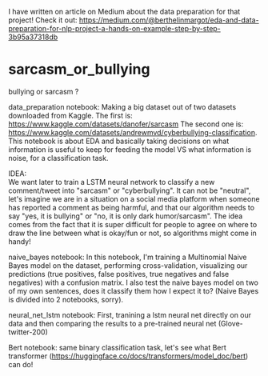 I have written on article on Medium about the data preparation for that project! Check it out: https://medium.com/@berthelinmargot/eda-and-data-preparation-for-nlp-project-a-hands-on-example-step-by-step-3b95a37318db

# sarcasm_or_bullying

bullying or sarcasm ?


data_preparation notebook:
Making a big dataset out of two datasets downloaded from Kaggle. The first is: https://www.kaggle.com/datasets/danofer/sarcasm The second one is: https://www.kaggle.com/datasets/andrewmvd/cyberbullying-classification. This notebook is about EDA and basically taking decisions on what information is useful to keep for feeding the model VS what information is noise, for a classification task.

IDEA:  
We want later to train a LSTM neural network to classify a new comment/tweet into "sarcasm" or "cyberbullying". It can not be "neutral", let's imagine we are in a situation on a social media platform when someone has reported a comment as being harmful, and that our algorithm needs to say "yes, it is bullying" or "no, it is only dark humor/sarcasm". The idea comes from the fact that it is super difficult for people to agree on where to draw the line between what is okay/fun or not, so algorithms might come in handy!


naive_bayes notebook:
In this notebook, I'm training a Multinomial Naive Bayes model on the dataset, performing cross-validation, visualizing our predictions (true positives, false positives, true negatives and false negatives) with a confusion matrix.
I also test the naive bayes model on two of my own sentences, does it classify them how I expect it to? (Naive Bayes is divided into 2 notebooks, sorry).

neural_net_lstm notebook:
First, tranining a lstm neural net directly on our data and then comparing the results to a pre-trained neural net (Glove-twitter-200)

Bert notebook:
same binary classification task, let's see what Bert transformer (https://huggingface.co/docs/transformers/model_doc/bert) can do!

